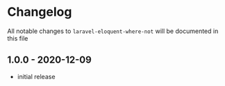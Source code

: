 # Changelog

All notable changes to `laravel-eloquent-where-not` will be documented in this file

## 1.0.0 - 2020-12-09

- initial release
